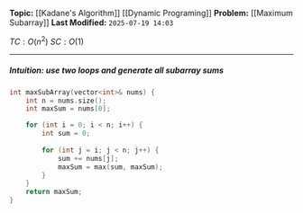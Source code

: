 **Topic:** [[Kadane's Algorithm]] [[Dynamic Programing]]
**Problem:**  [[Maximum Subarray]]
**Last Modified:**  `2025-07-19 14:03`

 $TC: O(n^2)$
 $SC: O(1)$

---
##### **Intuition**: use two loops and generate all subarray sums

```cpp
int maxSubArray(vector<int>& nums) {
	int n = nums.size();
	int maxSum = nums[0];

	for (int i = 0; i < n; i++) {
		int sum = 0;
		
		for (int j = i; j < n; j++) {
			sum += nums[j];
			maxSum = max(sum, maxSum);
		}
	}
	return maxSum;
}
```
